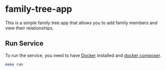 # family-tree-app

This is a simple family tree app that allows you to add family members and view their relationships.

## Run Service

To run the service, you need to have [Docker](https://www.docker.com/) installed and [docker composer]().

```bash
make run
```
